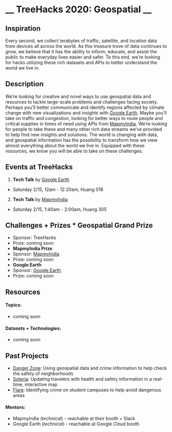 # __ TreeHacks  2020: Geospatial __

##  Inspiration 
Every second, we collect terabytes of traffic, satellite, and location data from devices all across the world. As this treasure trove of data continues to grow, we believe that it has the ability to inform, educate, and assist the public to make everyday lives easier and safer. To this end, we're looking for hacks utilizing these rich datasets and APIs to better understand the world we live in.


##  Description 
We’re looking for creative and novel ways to use geospatial data and resources to tackle large-scale problems and challenges facing society. Perhaps you’ll better communicate and identify regions affected by climate change with new visualizations and insights with [Google Earth](https://www.google.com/earth/). Maybe you’ll take on traffic and congestion, looking for better ways to route people and critical supplies in times of need using APIs from [MapmyIndia](https://www.mapmyindia.com/). We’re looking for people to take these and many other rich data streams we’ve provided to help find new insights and solutions. The world is changing with data, and geospatial information has the possibility to transform how we view almost everything about the world we live in. Equipped with these resources, we know you will be able to take on these challenges.

##  Events at TreeHacks 
<!--- Order by time --->
1. __Tech Talk__ by [Google Earth](https://www.google.com/earth/)
 * Saturday 2/15, 12am - 12:20am, Huang 018
2. __Tech Talk__ by [MapmyIndia](https://www.mapmyindia.com/)
 * Saturday 2/15, 1:40am - 2:00am, Huang 305

##  Challenges + Prizes * __Geospatial Grand Prize__
 * Sponsor: TreeHacks
 * Prize: coming soon
* __MapmyIndia Prize__
 * Sponsor: [MapmyIndia](https://www.mapmyindia.com/)
 * Prize: coming soon
* __Google Earth__
 * Sponsor: [Google Earth](https://www.google.com/earth/)
 * Prize: coming soon

##  Resources 

#### Topics:
* coming soon

#### Datasets + Technologies:
* coming soon

##  Past Projects 
* [Danger Zone](https://devpost.com/software/wheresthatcrime): Using geospatial data and crime information to help check the safety of neighborhoods
* [Soteria](https://devpost.com/software/soteria-403mgo): Updating travelers with health and safety information in a real-time, interactive map
* [Flare](https://devpost.com/software/flare-8rn1ej): Identifying crime on student campuses to help avoid dangerous areas

#### Mentors:
* MapmyIndia (_technical_) - reachable at their booth + Slack
* Google Earth (_technical_) - reachable at Google Cloud booth
